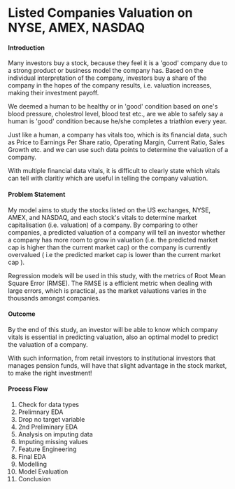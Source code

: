 # Listed Companies Valuation on NYSE, AMEX, NASDAQ
 
#### Introduction 

Many investors buy a stock, because they feel it is a 'good' company due to a strong product or business model the company has. Based on the individual interpretation of the company, investors buy a share of the company in the hopes of the company results, i.e. valuation increases, making their investment payoff. 
 
We deemed a human to be healthy or in 'good' condition based on one's blood pressure, cholestrol level, blood test etc., are we able to safely say a human is 'good' condition because he/she completes a triathlon every year.

Just like a human, a company has vitals too, which is its financial data, such as Price to Earnings Per Share ratio, Operating Margin, Current Ratio, Sales Growth etc. and we can use such data points to determine the valuation of a company. 

With multiple financial data vitals, it is difficult to clearly state which vitals can tell with claritiy which are useful in telling the company valuation.

#### Problem Statement

My model aims to study the stocks listed on the US exchanges, NYSE, AMEX, and NASDAQ, and each stock's vitals  to determine market capitalisation (i.e. valuation) of a company. By comparing to other companies, a predicted valuation of a company will tell an investor whether a company has more room to grow in valuation (i.e. the predicted market cap is higher than the current market cap)  or the company is currently overvalued ( i.e the predicted market cap is lower than the current market cap ). 

Regression models will be used in this study, with the metrics of Root Mean Square Error (RMSE). The RMSE is a efficient metric when dealing with large errors, which is practical, as the market valuations varies in the thousands amongst companies. 

#### Outcome
By the end of this study, an investor will be able to know which company vitals is essential in predicting valuation, also an optimal model to predict the valuation of a company. 

With such information, from retail investors to institutional investors that manages pension funds, will  have that slight advantage in the stock market, to make the right investment!

#### Process Flow
1. Check for data types
2. Prelimnary EDA
3. Drop no target variable 
4. 2nd Preliminary EDA
5. Analysis on imputing data
6. Imputing missing values
7. Feature Engineering
8. Final EDA
9. Modelling
10. Model Evaluation
11. Conclusion